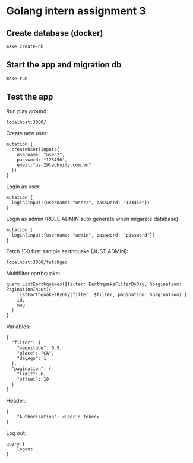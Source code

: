 # Golang intern assignment 3
## Create database (docker)
```
make create-db
```

## Start the app and migration db 
```
make run 
```
## Test the app 
Run play ground: <br>
```
localhost:3000/
```

Create new user:<br>
```
mutation {
  createUser(input:{
    username: "user2",
    password: "123456",
    email:"usr2@techvify.com.vn"
  })
}
```

Login as user: <br> 
```
mutation {
  login(input:{username: "user2", password: "123456"})
}
```

Login as admin (ROLE ADMIN auto generate when migarate database): <br>
```
mutation {
  login(input:{username: "admin", password: "password"})
}
```

Fetch 100 first sample earthquake (JUST ADMIN): <br>
```
localhost:3000/fetchgeo
```

Multifilter earthquake: <br>
```
query ListEarthquakes($filter: EarthquakeFilterByDay, $pagination: PaginationInput){
	listEarthquakesByDay(filter: $filter, pagination: $pagination) {
    id,
    mag
  }
}
```
Variables: <br>
```
{
  "filter": {
    "magnitude": 0.5,
    "place": "CA",
    "dayAgo": 1
  },
  "pagination": {
    "limit": 6,
    "offset": 10
  }
}

```
Header: <br>
```
{
    "Authorization": <User's token>
}
```

Log out: <br>
```
query {
    logout
}

```

